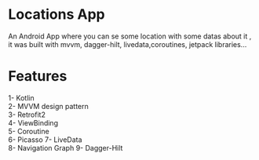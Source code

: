 # Locations App
An Android App where you can se some location with some datas about it , it was built with mvvm, dagger-hilt, livedata,coroutines, jetpack libraries...
 

# Features

1- Kotlin  
2- MVVM design pattern  
3- Retrofit2   
4- ViewBinding    
5- Coroutine  
6- Picasso
7- LiveData  
8- Navigation Graph
9- Dagger-Hilt  
